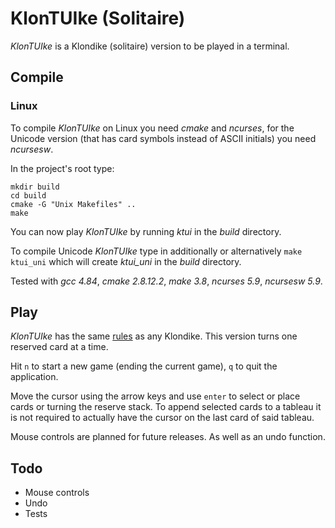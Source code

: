 # KlonTUIke (Solitaire)

*KlonTUIke* is a Klondike (solitaire) version to be played in a terminal.

## Compile

### Linux

To compile *KlonTUIke* on Linux you need *cmake* and *ncurses*, for the Unicode
version (that has card symbols instead of ASCII initials) you need *ncursesw*.

In the project's root type:
```
mkdir build
cd build
cmake -G "Unix Makefiles" ..
make
```
You can now play *KlonTUIke* by running *ktui* in the *build* directory.

To compile Unicode *KlonTUIke* type in additionally or alternatively
`make ktui_uni` which will create *ktui_uni* in the *build* directory.

Tested with *gcc 4.84*, *cmake 2.8.12.2*, *make 3.8*, *ncurses 5.9*,
*ncursesw 5.9*.

## Play

*KlonTUIke* has the same
[rules](https://en.wikipedia.org/wiki/Klondike_(solitaire)#Rules) as any
Klondike. This version turns one reserved card at a time.

Hit `n` to start a new game (ending the current game), `q` to quit the
application.

Move the cursor using the arrow keys and use `enter` to select or place cards or
turning the reserve stack. To append selected cards to a tableau it is not
required to actually have the cursor on the last card of said tableau.

Mouse controls are planned for future releases. As well as an undo function.

## Todo

* Mouse controls
* Undo
* Tests
